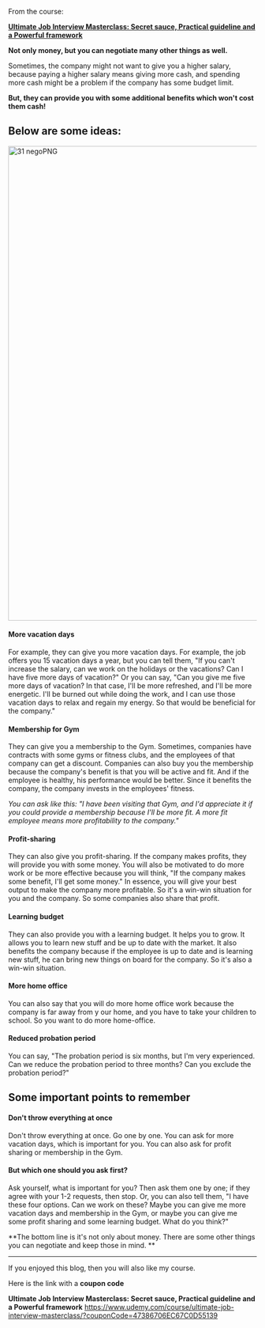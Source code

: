 From the course:

**[Ultimate Job Interview Masterclass: Secret sauce, Practical guideline and a Powerful framework](https://www.udemy.com/course/ultimate-job-interview-masterclass/?couponCode=47386706EC67C0D55139)**

**Not only money, but you can negotiate many other things as well.**

Sometimes, the company might not want to give you a higher salary, because paying a higher salary means giving more cash, and spending more cash might be a problem if the company has some budget limit.

**But, they can provide you with some additional benefits which won't cost them cash!**


## Below are some ideas:
<img width="960" alt="31 negoPNG" src="https://user-images.githubusercontent.com/7772278/170357701-7f61ca46-ebaf-46f8-a92c-c722783c4bbb.PNG">

#### More vacation days
For example, they can give you more vacation days. For example, the job offers you 15 vacation days a year, but you can tell them, "If you can't increase the salary, can we work on the holidays or the vacations? Can I have five more days of vacation?" 
Or you can say,  "Can you give me five more days of vacation? In that case, I'll be more refreshed, and I'll be more energetic. I'll be burned out while doing the work, and I can use those vacation days to relax and regain my energy. So that would be beneficial for the company."

#### Membership for Gym
They can give you a membership to the Gym. Sometimes, companies have contracts with some gyms or fitness clubs, and the employees of that company can get a discount. Companies can also buy you the membership because the company's benefit is that you will be active and fit. And if the employee is healthy, his performance would be better. Since it benefits the company, the company invests in the employees' fitness.

_You can ask like this: "I have been visiting that Gym, and I'd appreciate it if you could provide a membership because I'll be more fit. A more fit employee means more profitability to the company."_  

#### Profit-sharing
They can also give you profit-sharing. If the company makes profits, they will provide you with some money. You will also be motivated to do more work or be more effective because you will think, "If the company makes some benefit, I'll get some money." In essence, you will give your best output to make the company more profitable. So it's a win-win situation for you and the company. So some companies also share that profit. 


#### Learning budget
They can also provide you with a learning budget. It helps you to grow. It allows you to learn new stuff and be up to date with the market. It also benefits the company because if the employee is up to date and is learning new stuff, he can bring new things on board for the company. So it's also a win-win situation. 

#### More home office
You can also say that you will do more home office work because the company is far away from y our home, and you have to take your children to school. 
So you want to do more home-office.

#### Reduced probation period
You can say, "The probation period is six months, but I'm very experienced. Can we reduce the probation period to three months? Can you exclude the probation period?" 

## Some important points to remember

#### Don't throw everything at once
Don't throw everything at once. Go one by one. You can ask for more vacation days, which is important for you. You can also ask for profit sharing or membership in the Gym. 

#### But which one should you ask first? 
Ask yourself, what is important for you? 
Then ask them one by one; if they agree with your 1-2 requests, then stop. 
Or, you can also tell them, "I have these four options. Can we work on these? Maybe you can give me more vacation days and membership in the Gym, or maybe you can give me some profit sharing and some learning budget. What do you think?"


**The bottom line is it's not only about money. There are some other things you can negotiate and keep those in mind. **

-----------
If you enjoyed this blog, then you will also like my course. 

Here is the link with a **coupon code**

**Ultimate Job Interview Masterclass: Secret sauce, Practical guideline and a Powerful framework**
https://www.udemy.com/course/ultimate-job-interview-masterclass/?couponCode=47386706EC67C0D55139
